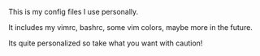 This is my config files I use personally.

It includes my vimrc, bashrc, some vim colors, maybe more in the future.

Its quite personalized so take what you want with caution!  
